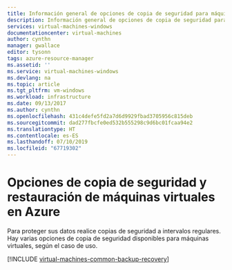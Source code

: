 ```yaml
---
title: Información general de opciones de copia de seguridad para máquinas virtuales Windows en Azure | Microsoft Docs
description: Información general de opciones de copia de seguridad para máquinas virtuales Windows en Azure.
services: virtual-machines-windows
documentationcenter: virtual-machines
author: cynthn
manager: gwallace
editor: tysonn
tags: azure-resource-manager
ms.assetid: ''
ms.service: virtual-machines-windows
ms.devlang: na
ms.topic: article
ms.tgt_pltfrm: vm-windows
ms.workload: infrastructure
ms.date: 09/13/2017
ms.author: cynthn
ms.openlocfilehash: 431c4defe5fd2a7d6d9929fbad3705956c815deb
ms.sourcegitcommit: dad277fbcfe0ed532b555298c9d6bc01fcaa94e2
ms.translationtype: HT
ms.contentlocale: es-ES
ms.lasthandoff: 07/10/2019
ms.locfileid: "67719302"
---
```

# <a name="backup-and-restore-options-for-virtual-machines-in-azure"></a>Opciones de copia de seguridad y restauración de máquinas virtuales en Azure
Para proteger sus datos realice copias de seguridad a intervalos regulares. Hay varias opciones de copia de seguridad disponibles para máquinas virtuales, según el caso de uso.

[!INCLUDE [virtual-machines-common-backup-recovery](../../../includes/virtual-machines-common-backup-recovery.md)]